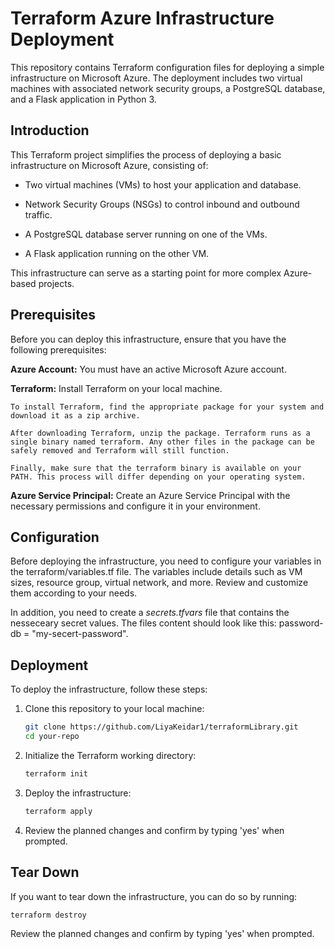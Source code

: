 # Terraform Azure Infrastructure Deployment

This repository contains Terraform configuration files for deploying a simple infrastructure on Microsoft Azure. The deployment includes two virtual machines with associated network security groups, a PostgreSQL database, and a Flask application in Python 3.

## Introduction
This Terraform project simplifies the process of deploying a basic infrastructure on Microsoft Azure, consisting of:

- Two virtual machines (VMs) to host your application and database.

- Network Security Groups (NSGs) to control inbound and outbound traffic.

- A PostgreSQL database server running on one of the VMs.

- A Flask application running on the other VM.

This infrastructure can serve as a starting point for more complex Azure-based projects.

## Prerequisites
Before you can deploy this infrastructure, ensure that you have the following prerequisites:

**Azure Account:** You must have an active Microsoft Azure account.

**Terraform:** Install Terraform on your local machine.

    To install Terraform, find the appropriate package for your system and download it as a zip archive.

    After downloading Terraform, unzip the package. Terraform runs as a single binary named terraform. Any other files in the package can be safely removed and Terraform will still function.

    Finally, make sure that the terraform binary is available on your PATH. This process will differ depending on your operating system.

**Azure Service Principal:** Create an Azure Service Principal with the necessary permissions and configure it in your environment.

## Configuration
Before deploying the infrastructure, you need to configure your variables in the terraform/variables.tf file. The variables include details such as VM sizes, resource group, virtual network, and more. Review and customize them according to your needs.

In addition, you need to create a *secrets.tfvars* file that contains the nesseceary secret values. The files content should look like this: password-db = "my-secert-password".




## Deployment

To deploy the infrastructure, follow these steps:

1. Clone this repository to your local machine:

   ```bash
   git clone https://github.com/LiyaKeidar1/terraformLibrary.git
   cd your-repo
   ```

2. Initialize the Terraform working directory:

   ```bash
   terraform init
   ```

3. Deploy the infrastructure:

   ```bash
   terraform apply
   ```

4. Review the planned changes and confirm by typing 'yes' when prompted.


## Tear Down

If you want to tear down the infrastructure, you can do so by running:

```bash
terraform destroy
```

Review the planned changes and confirm by typing 'yes' when prompted.

